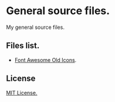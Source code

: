 # General source files.

My general source files.

## Files list.

- [Font Awesome Old Icons](https://lffg.github.io/src/font-awesome-old-icons).

## License 

[MIT License.](https://github.com/lffg/src/blob/master/LICENSE)
